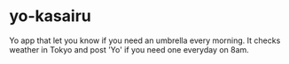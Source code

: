# yo-kasairu

Yo app that let you know if you need an umbrella every morning.
It checks weather in Tokyo and post 'Yo' if you need one everyday on 8am.

